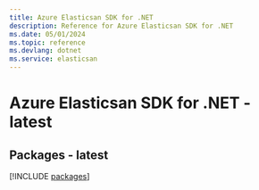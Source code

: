```yaml
---
title: Azure Elasticsan SDK for .NET
description: Reference for Azure Elasticsan SDK for .NET
ms.date: 05/01/2024
ms.topic: reference
ms.devlang: dotnet
ms.service: elasticsan
---
```

# Azure Elasticsan SDK for .NET - latest
## Packages - latest
[!INCLUDE [packages](elasticsan-index.md)]